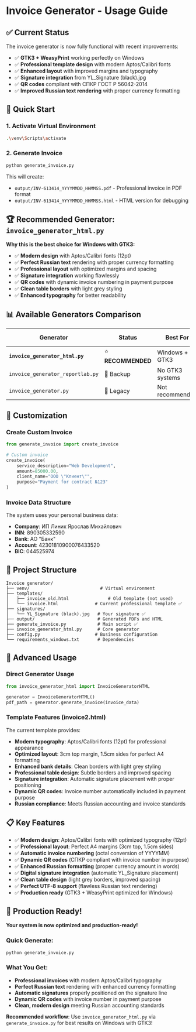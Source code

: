 # Invoice Generator - Usage Guide

## ✅ Current Status

The invoice generator is now fully functional with recent improvements:
- ✅ **GTK3 + WeasyPrint** working perfectly on Windows
- ✅ **Professional template design** with modern Aptos/Calibri fonts
- ✅ **Enhanced layout** with improved margins and typography  
- ✅ **Signature integration** from YL_Signature (black).jpg
- ✅ **QR codes** compliant with СПКР ГОСТ Р 56042-2014
- ✅ **Improved Russian text rendering** with proper currency formatting

## 🚀 Quick Start

### 1. Activate Virtual Environment
```bash
.\venv\Scripts\activate
```

### 2. Generate Invoice
```bash
python generate_invoice.py
```

This will create:
- `output/INV-613414_YYYYMMDD_HHMMSS.pdf` - Professional invoice in PDF format
- `output/INV-613414_YYYYMMDD_HHMMSS.html` - HTML version for debugging

## 🏆 **Recommended Generator: `invoice_generator_html.py`**

**Why this is the best choice for Windows with GTK3:**
- ✅ **Modern design** with Aptos/Calibri fonts (12pt)
- ✅ **Perfect Russian text** rendering with proper currency formatting
- ✅ **Professional layout** with optimized margins and spacing
- ✅ **Signature integration** working flawlessly  
- ✅ **QR codes** with dynamic invoice numbering in payment purpose
- ✅ **Clean table borders** with light grey styling
- ✅ **Enhanced typography** for better readability

## 📊 **Available Generators Comparison**

| Generator | Status | Best For | Russian Support | Dependencies |
|-----------|--------|----------|-----------------|--------------|
| **`invoice_generator_html.py`** | ⭐ **RECOMMENDED** | Windows + GTK3 | ✅ Perfect | WeasyPrint + GTK3 |
| `invoice_generator_reportlab.py` | 🥈 Backup | No GTK3 systems | ⚠️ Limited | ReportLab only |
| `invoice_generator.py` | 🥉 Legacy | Not recommended | ⚠️ Basic | WeasyPrint (old) |

## 🎯 Customization

### Create Custom Invoice
```python
from generate_invoice import create_invoice

# Custom invoice
create_invoice(
    service_description="Web Development",
    amount=85000.00,
    client_name="ООО \"Клиент\"",
    purpose="Payment for contract №123"
)
```

### Invoice Data Structure
The system uses your personal business data:
- **Company**: ИП Линик Ярослав Михайлович
- **INN**: 890305332590
- **Bank**: АО "Банк"
- **Account**: 42301810900076433520
- **BIC**: 044525974

## 📁 Project Structure

```
Invoice generator/
├── venv/                           # Virtual environment
├── templates/
│   ├── invoice_old.html               # Old template (not used)
│   └── invoice.html              # Current professional template ✅
├── signatures/
│   └── YL_Signature (black).jpg   # Your signature ✅
├── output/                        # Generated PDFs and HTML
├── generate_invoice.py            # Main script ✅
├── invoice_generator_html.py      # Core generator
├── config.py                     # Business configuration
└── requirements_windows.txt       # Dependencies
```

## 🔧 Advanced Usage

### Direct Generator Usage
```python
from invoice_generator_html import InvoiceGeneratorHTML

generator = InvoiceGeneratorHTML()
pdf_path = generator.generate_invoice(invoice_data)
```

### Template Features (invoice2.html)
The current template provides:
- **Modern typography**: Aptos/Calibri fonts (12pt) for professional appearance
- **Optimized layout**: 3cm top margin, 1.5cm sides for perfect A4 formatting  
- **Enhanced bank details**: Clean borders with light grey styling
- **Professional table design**: Subtle borders and improved spacing
- **Signature integration**: Automatic signature placement with proper positioning
- **Dynamic QR codes**: Invoice number automatically included in payment purpose
- **Russian compliance**: Meets Russian accounting and invoice standards

## 📋 Key Features

- ✅ **Modern design**: Aptos/Calibri fonts with optimized typography (12pt)
- ✅ **Professional layout**: Perfect A4 margins (3cm top, 1.5cm sides)
- ✅ **Automatic invoice numbering** (octal conversion of YYYYMM)
- ✅ **Dynamic QR codes** (СПКР compliant with invoice number in purpose)
- ✅ **Enhanced Russian formatting** (proper currency amount in words)
- ✅ **Digital signature integration** (automatic YL_Signature placement)
- ✅ **Clean table design** (light grey borders, improved spacing)
- ✅ **Perfect UTF-8 support** (flawless Russian text rendering)
- ✅ **Production ready** (GTK3 + WeasyPrint optimized for Windows)

## 🎉 Production Ready!

**Your system is now optimized and production-ready!**

### Quick Generate:
```bash
python generate_invoice.py
```

### What You Get:
- **Professional invoices** with modern Aptos/Calibri typography
- **Perfect Russian text** rendering with enhanced currency formatting  
- **Automatic signatures** properly positioned on the signature line
- **Dynamic QR codes** with invoice number in payment purpose
- **Clean, modern design** meeting Russian accounting standards

**Recommended workflow**: Use `invoice_generator_html.py` via `generate_invoice.py` for best results on Windows with GTK3!
